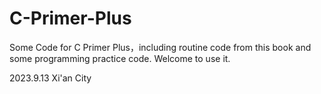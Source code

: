# C-Primer-Plus
Some Code for C Primer Plus，including routine code from this book and some programming practice code.
Welcome to use it.

2023.9.13  Xi'an City  
